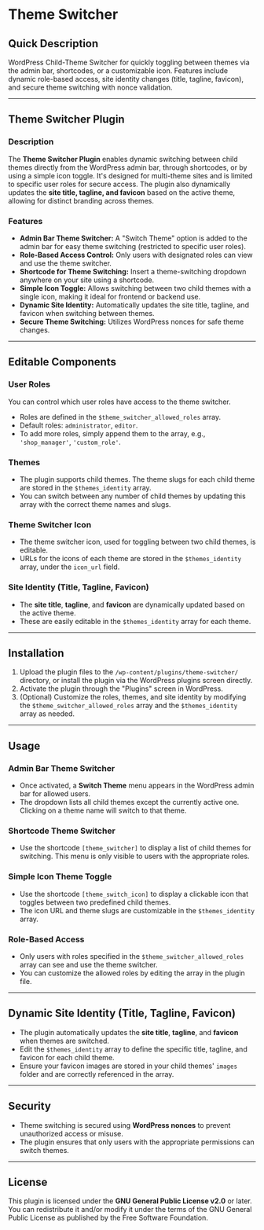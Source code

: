 # Theme Switcher

## Quick Description
WordPress Child-Theme Switcher for quickly toggling between themes via the admin bar, shortcodes, or a customizable icon. Features include dynamic role-based access, site identity changes (title, tagline, favicon), and secure theme switching with nonce validation.

---

## Theme Switcher Plugin

### Description

The **Theme Switcher Plugin** enables dynamic switching between child themes directly from the WordPress admin bar, through shortcodes, or by using a simple icon toggle. It's designed for multi-theme sites and is limited to specific user roles for secure access. The plugin also dynamically updates the **site title, tagline, and favicon** based on the active theme, allowing for distinct branding across themes.

### Features

- **Admin Bar Theme Switcher:** A "Switch Theme" option is added to the admin bar for easy theme switching (restricted to specific user roles).
- **Role-Based Access Control:** Only users with designated roles can view and use the theme switcher.
- **Shortcode for Theme Switching:** Insert a theme-switching dropdown anywhere on your site using a shortcode.
- **Simple Icon Toggle:** Allows switching between two child themes with a single icon, making it ideal for frontend or backend use.
- **Dynamic Site Identity:** Automatically updates the site title, tagline, and favicon when switching between themes.
- **Secure Theme Switching:** Utilizes WordPress nonces for safe theme changes.

---

## Editable Components

### User Roles
You can control which user roles have access to the theme switcher.
- Roles are defined in the `$theme_switcher_allowed_roles` array.
- Default roles: `administrator`, `editor`.
- To add more roles, simply append them to the array, e.g., `'shop_manager'`, `'custom_role'`.

### Themes
- The plugin supports child themes. The theme slugs for each child theme are stored in the `$themes_identity` array.
- You can switch between any number of child themes by updating this array with the correct theme names and slugs.

### Theme Switcher Icon
- The theme switcher icon, used for toggling between two child themes, is editable.
- URLs for the icons of each theme are stored in the `$themes_identity` array, under the `icon_url` field.

### Site Identity (Title, Tagline, Favicon)
- The **site title**, **tagline**, and **favicon** are dynamically updated based on the active theme.
- These are easily editable in the `$themes_identity` array for each theme.

---

## Installation

1. Upload the plugin files to the `/wp-content/plugins/theme-switcher/` directory, or install the plugin via the WordPress plugins screen directly.
2. Activate the plugin through the "Plugins" screen in WordPress.
3. (Optional) Customize the roles, themes, and site identity by modifying the `$theme_switcher_allowed_roles` array and the `$themes_identity` array as needed.

---

## Usage

### Admin Bar Theme Switcher

- Once activated, a **Switch Theme** menu appears in the WordPress admin bar for allowed users.
- The dropdown lists all child themes except the currently active one. Clicking on a theme name will switch to that theme.

### Shortcode Theme Switcher

- Use the shortcode `[theme_switcher]` to display a list of child themes for switching. This menu is only visible to users with the appropriate roles.

### Simple Icon Theme Toggle

- Use the shortcode `[theme_switch_icon]` to display a clickable icon that toggles between two predefined child themes.
- The icon URL and theme slugs are customizable in the `$themes_identity` array.

### Role-Based Access

- Only users with roles specified in the `$theme_switcher_allowed_roles` array can see and use the theme switcher.
- You can customize the allowed roles by editing the array in the plugin file.

---

## Dynamic Site Identity (Title, Tagline, Favicon)

- The plugin automatically updates the **site title**, **tagline**, and **favicon** when themes are switched.
- Edit the `$themes_identity` array to define the specific title, tagline, and favicon for each child theme.
- Ensure your favicon images are stored in your child themes' `images` folder and are correctly referenced in the array.

---

## Security

- Theme switching is secured using **WordPress nonces** to prevent unauthorized access or misuse.
- The plugin ensures that only users with the appropriate permissions can switch themes.

---

## License

This plugin is licensed under the **GNU General Public License v2.0** or later. You can redistribute it and/or modify it under the terms of the GNU General Public License as published by the Free Software Foundation.

